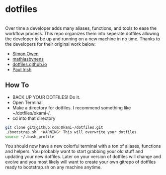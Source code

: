 dotfiles
=========
<br>
Over time a developer adds many aliases, functions, and tools to ease the workflow process. This repo organizes them into seperate dotfiles allowing the developer to be up and running on a new machine in no time. Thanks to the developers for their original work below:

* [Simon Owen]
* [mathiasbynens]
* [dotfiles.github.io]
* [Paul Irish]

How To
----
- BACK UP YOUR DOTFILES! Do it.
- Open Terminal
- Make a directory for dotfiles. I recommend something like ~/dotfiles/okami-/.
- cd into that directory 

```sh
git clone git@github.com:Okami-/dotfiles.git
./bootstrap.sh  *WARNING* This will overwrite your dotfiles
source ~/.bash_profile
```
You should now have a new colorful terminal with a ton of aliases, functions and helpers. You probably want to start grabbing your old stuff and updating your new dotfiles. Later on your version of dotfiles will change and evolve and you most likely will want to create your own gitrepo of dotfiles ready to bootstrap.sh on any machine anytime.


[Simon Owen]:https://github.com/s10wen/dotfiles
[mathiasbynens]:https://github.com/mathiasbynens/dotfiles
[dotfiles.github.io]:http://dotfiles.github.io/
[Paul Irish]:https://github.com/paulirish/dotfiles    